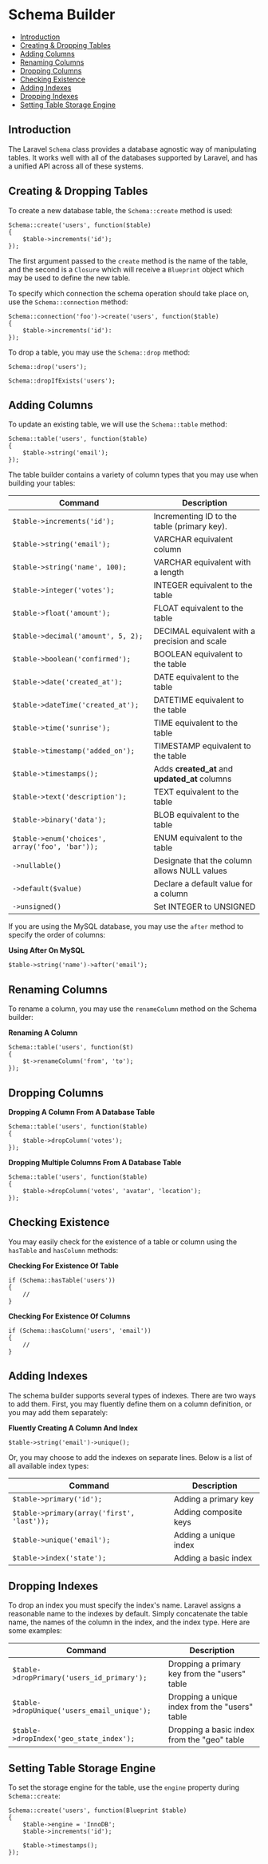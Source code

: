 # Schema Builder

- [Introduction](#introduction)
- [Creating & Dropping Tables](#creating-and-dropping-tables)
- [Adding Columns](#adding-columns)
- [Renaming Columns](#renaming-columns)
- [Dropping Columns](#dropping-columns)
- [Checking Existence](#checking-existence)
- [Adding Indexes](#adding-indexes)
- [Dropping Indexes](#dropping-indexes)
- [Setting Table Storage Engine](#storage-engine)

<a name="introduction"></a>
## Introduction

The Laravel `Schema` class provides a database agnostic way of manipulating tables. It works well with all of the databases supported by Laravel, and has a unified API across all of these systems.

<a name="creating-and-dropping-tables"></a>
## Creating & Dropping Tables

To create a new database table, the `Schema::create` method is used:

	Schema::create('users', function($table)
	{
		$table->increments('id');
	});

The first argument passed to the `create` method is the name of the table, and the second is a `Closure` which will receive a `Blueprint` object which may be used to define the new table.

To specify which connection the schema operation should take place on, use the `Schema::connection` method:

	Schema::connection('foo')->create('users', function($table)
	{
		$table->increments('id'):
	});

To drop a table, you may use the `Schema::drop` method:

	Schema::drop('users');

	Schema::dropIfExists('users');

<a name="adding-columns"></a>
## Adding Columns

To update an existing table, we will use the `Schema::table` method:

	Schema::table('users', function($table)
	{
		$table->string('email');
	});

The table builder contains a variety of column types that you may use when building your tables:

Command  | Description
------------- | -------------
`$table->increments('id');`  |  Incrementing ID to the table (primary key).
`$table->string('email');`  |  VARCHAR equivalent column
`$table->string('name', 100);`  |  VARCHAR equivalent with a length
`$table->integer('votes');`  |  INTEGER equivalent to the table
`$table->float('amount');`  |  FLOAT equivalent to the table
`$table->decimal('amount', 5, 2);`  |  DECIMAL equivalent with a precision and scale
`$table->boolean('confirmed');`  |  BOOLEAN equivalent to the table
`$table->date('created_at');`  |  DATE equivalent to the table
`$table->dateTime('created_at');`  |  DATETIME equivalent to the table
`$table->time('sunrise');`  |  TIME equivalent to the table
`$table->timestamp('added_on');`  |  TIMESTAMP equivalent to the table
`$table->timestamps();`  |  Adds **created\_at** and **updated\_at** columns
`$table->text('description');`  |  TEXT equivalent to the table
`$table->binary('data');`  |  BLOB equivalent to the table
`$table->enum('choices', array('foo', 'bar'));` | ENUM equivalent to the table
`->nullable()`  |  Designate that the column allows NULL values
`->default($value)`  |  Declare a default value for a column
`->unsigned()`  |  Set INTEGER to UNSIGNED

If you are using the MySQL database, you may use the `after` method to specify the order of columns:

**Using After On MySQL**

	$table->string('name')->after('email');

<a name="renaming-columns"></a>
## Renaming Columns

To rename a column, you may use the `renameColumn` method on the Schema builder:

**Renaming A Column**

	Schema::table('users', function($t)
	{
		$t->renameColumn('from', 'to');
	});

<a name="dropping-columns"></a>
## Dropping Columns

**Dropping A Column From A Database Table**

	Schema::table('users', function($table)
	{
		$table->dropColumn('votes');
	});

**Dropping Multiple Columns From A Database Table**

	Schema::table('users', function($table)
	{
		$table->dropColumn('votes', 'avatar', 'location');
	});

<a name="checking-existence"></a>
## Checking Existence

You may easily check for the existence of a table or column using the `hasTable` and `hasColumn` methods:

**Checking For Existence Of Table**

	if (Schema::hasTable('users'))
	{
		//
	}

**Checking For Existence Of Columns**

	if (Schema::hasColumn('users', 'email'))
	{
		//
	}

<a name="adding-indexes"></a>
## Adding Indexes

The schema builder supports several types of indexes. There are two ways to add them. First, you may fluently define them on a column definition, or you may add them separately:

**Fluently Creating A Column And Index**

	$table->string('email')->unique();

Or, you may choose to add the indexes on separate lines. Below is a list of all available index types:

Command  | Description
------------- | -------------
`$table->primary('id');`  |  Adding a primary key
`$table->primary(array('first', 'last'));`  |  Adding composite keys
`$table->unique('email');`  |  Adding a unique index
`$table->index('state');`  |  Adding a basic index

<a name="dropping-indexes"></a>
## Dropping Indexes

To drop an index you must specify the index's name. Laravel assigns a reasonable name to the indexes by default. Simply concatenate the table name, the names of the column in the index, and the index type. Here are some examples:

Command  | Description
------------- | -------------
`$table->dropPrimary('users_id_primary');`  |  Dropping a primary key from the "users" table
`$table->dropUnique('users_email_unique');`  |  Dropping a unique index from the "users" table
`$table->dropIndex('geo_state_index');`  |  Dropping a basic index from the "geo" table

<a name="storage-engine"></a>
## Setting Table Storage Engine

To set the storage engine for the table, use the `engine` property during `Schema::create`:

    Schema::create('users', function(Blueprint $table)
    {
        $table->engine = 'InnoDB';
        $table->increments('id');

        $table->timestamps();
    });
